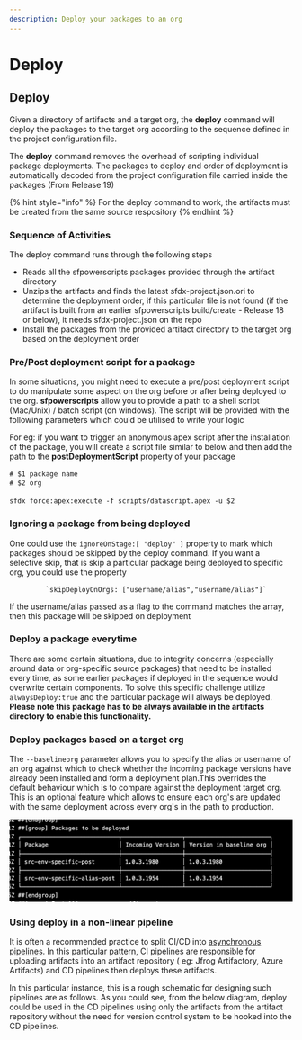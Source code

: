 ```yaml
---
description: Deploy your packages to an org
---
```


# Deploy

## Deploy

Given a directory of artifacts and a target org, the **deploy** command will deploy the packages to the target org according to the sequence defined in the project configuration file.

The **deploy** command removes the overhead of scripting individual package deployments. The packages to deploy and order of deployment is automatically decoded from the project configuration file carried inside the packages (From Release 19)

{% hint style="info" %}
For the deploy command to work, the artifacts must be created from the same source respository
{% endhint %}

### Sequence of Activities

The deploy command runs through the following steps

* Reads all the sfpowerscripts packages provided through the artifact directory  
* Unzips the artifacts and finds the latest sfdx-project.json.ori  to determine the deployment order, if this particular file is not found (if the artifact is built from an earlier sfpowerscripts build/create - Release 18 or below), it needs sfdx-project.json on the repo  
* Install the packages from the provided artifact directory to the target org based on the deployment order

### Pre/Post deployment script for a package

In some situations, you might need to execute a pre/post deployment script to do manipulate some aspect on the org before or after being deployed to the org. **sfpowerscripts** allow you to provide a path to a shell script (Mac/Unix) / batch script (on windows). The script will be provided with the following parameters which could be utilised to write your logic

For eg: if you want to trigger an anonymous apex script after the installation of the package, you will create a script file similar to below and then add the path to the **postDeploymentScript** property of your package

```
# $1 package name
# $2 org

sfdx force:apex:execute -f scripts/datascript.apex -u $2
```

### Ignoring a package from being deployed

One could use the `ignoreOnStage:[ "deploy" ]` property to mark which packages should be skipped by the deploy command. If you want a selective skip, that is skip a particular package being deployed to specific org, you could use the property

```
         `skipDeployOnOrgs: ["username/alias","username/alias"]`
```

If the username/alias passed as a flag to the command matches the array, then this package will be skipped on deployment

### Deploy a package everytime

There are some certain situations, due to integrity concerns (especially around data or org-specific source packages) that need to be installed every time, as some earlier packages if deployed in the sequence would overwrite certain components. To solve this specific challenge utilize `alwaysDeploy:true` and the particular package will always be deployed. **Please note this package has to be always available in the artifacts directory to enable this functionality.**

### **Deploy packages based on a target org**

The `--baselineorg` parameter allows you to specify the alias or username of an org against which to check whether the incoming package versions have already been installed and form a deployment plan.This overrides the default behaviour which is to compare against the deployment target org. This is an optional feature which allows to ensure each org's are updated with the same deployment across every org's in the path to production.

![](<../.gitbook/assets/image (11).png>)

### Using deploy in a non-linear pipeline

It is often a recommended practice to split CI/CD into [asynchronous pipelines](https://worklifenotes.com/2020/06/04/7-best-practices-modern-cicd/). In this particular pattern, CI pipelines are responsible for uploading artifacts into an artifact repository ( eg: Jfrog Artifactory, Azure Artifacts) and CD pipelines then deploys these artifacts.

In this particular instance, this is a rough schematic for designing such pipelines are as follows. As you could see, from the below diagram, deploy could be used in the CD pipelines using only the artifacts from the artifact repository without the need for version control system to be hooked into the CD pipelines.
